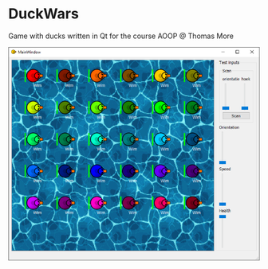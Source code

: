 # DuckWars
Game with ducks written in Qt for the course AOOP @ Thomas More

![Screenshot MainWindow](doc/img/MainWindow.png)